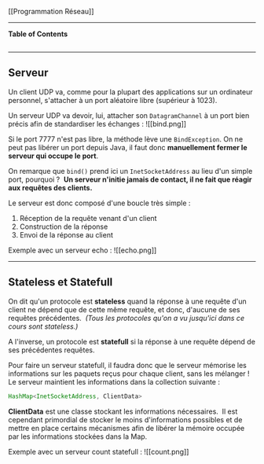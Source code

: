 [[Programmation Réseau]]

****
**Table of Contents**
```table-of-contents
```

****
## Serveur

Un client UDP va, comme pour la plupart des applications sur un ordinateur personnel, s'attacher à un port aléatoire libre (supérieur à 1023).  

Un serveur UDP va devoir, lui, attacher son `DatagramChannel` à un port bien précis afin de standardiser les échanges :
![[bind.png]]

Si le port 7777 n'est pas libre, la méthode lève une `BindException`. On ne peut pas libérer un port depuis Java, il faut donc **manuellement fermer le serveur qui occupe le port**.


On remarque que `bind()` prend ici un `InetSocketAddress` au lieu d'un simple port, pourquoi ? 
**Un serveur n'initie jamais de contact, il ne fait que réagir aux requêtes des clients.**

Le serveur est donc composé d'une boucle très simple : 
1. Réception de la requête venant d'un client 
2. Construction de la réponse 
3. Envoi de la réponse au client


Exemple avec un serveur echo :
![[echo.png]]

****
## Stateless et Statefull

On dit qu'un protocole est **stateless** quand la réponse à une requête d'un client ne dépend que de cette même requête, et donc, d'aucune de ses requêtes précédentes. 
*(Tous les protocoles qu'on a vu jusqu'ici dans ce cours sont stateless.)*

A l'inverse, un protocole est **statefull** si la réponse à une requête dépend de ses précédentes requêtes.


Pour faire un serveur statefull, il faudra donc que le serveur mémorise les informations sur les paquets reçus pour chaque client, sans les mélanger ! 
Le serveur maintient les informations dans la collection suivante : 
```java
HashMap<InetSocketAddress, ClientData>
```


**ClientData** est une classe stockant les informations nécessaires. 
Il est cependant primordial de stocker le moins d'informations possibles et de mettre en place certains mécanismes afin de libérer la mémoire occupée par les informations stockées dans la Map.


Exemple avec un serveur count statefull :
![[count.png]]

